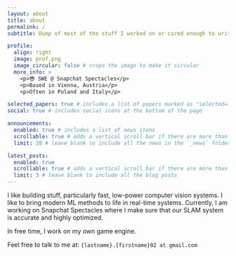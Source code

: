 ```yaml
---
layout: about
title: about
permalink: /
subtitle: Dump of most of the stuff I worked on or cared enough to write about.

profile:
  align: right
  image: prof.png
  image_circular: false # crops the image to make it circular
  more_info: >
    <p>😎 SWE @ Snapchat Spectacles</p>
    <p>Based in Vienna, Austria</p>
    <p>Often in Poland and Italy</p>

selected_papers: true # includes a list of papers marked as "selected={true}"
social: true # includes social icons at the bottom of the page

announcements:
  enabled: true # includes a list of news items
  scrollable: true # adds a vertical scroll bar if there are more than 3 news items
  limit: 20 # leave blank to include all the news in the `_news` folder

latest_posts:
  enabled: true
  scrollable: true # adds a vertical scroll bar if there are more than 3 new posts items
  limit: 3 # leave blank to include all the blog posts
---
```


I like building stuff, particularly fast, low-power computer vision systems. I like to bring modern ML methods to life in real-time systems. Currently, I am working on Snapchat Spectacles where I make sure that our SLAM system is accurate
and highly optimized.

In free time, I work on my own game engine.

Feel free to talk to me at: `{lastname}.{firstname}02 at gmail.com`
